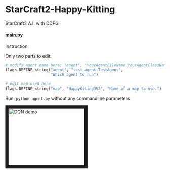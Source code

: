 # StarCraft2-Happy-Kitting
StarCraft2 A.I. with DDPG


#### main.py
Instruction:

Only two parts to edit:
```python
# modify agent name here: "agent", "YourAgentFileName.YourAgentClassName", "Description"
flags.DEFINE_string("agent", "test_agent.TestAgent",
                    "Which agent to run")

# edit map used here
flags.DEFINE_string("map", "HappyKiting3V2", "Name of a map to use.")
```
Run:
`python agent.py`
without any commandline parameters

<a href="https://www.youtube.com/watch?v=Gx3hAEql9gA" target="_blank"><img src="https://www.youtube.com/watch?v=Gx3hAEql9gA/0.jpg" 
alt="DQN demo" width="240" height="180" border="10" /></a>